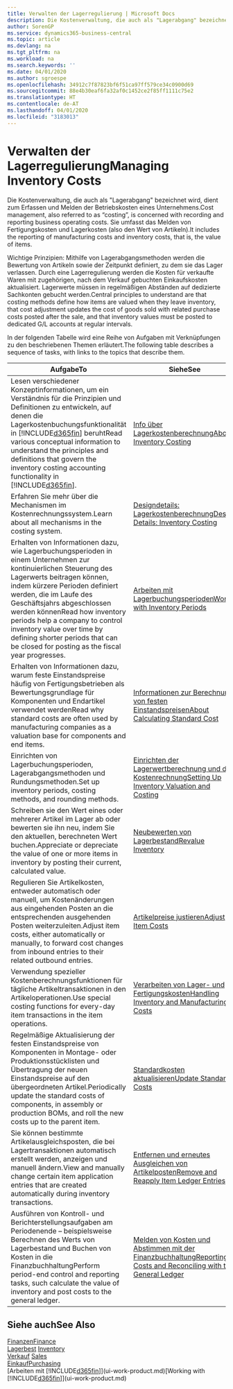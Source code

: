 ```yaml
---
title: Verwalten der Lagerregulierung | Microsoft Docs
description: Die Kostenverwaltung, die auch als "Lagerabgang" bezeichnet wird, dient zum Erfassen und Melden der Betriebskosten eines Unternehmens. Sie umfasst das Melden von Fertigungskosten und Lagerkosten (also den Wert von Artikeln).
author: SorenGP
ms.service: dynamics365-business-central
ms.topic: article
ms.devlang: na
ms.tgt_pltfrm: na
ms.workload: na
ms.search.keywords: ''
ms.date: 04/01/2020
ms.author: sgroespe
ms.openlocfilehash: 34912c7f87823bf6f51ca97ff579ce34c0900d69
ms.sourcegitcommit: 88e4b30eaf6fa32af0c1452ce2f85ff1111c75e2
ms.translationtype: HT
ms.contentlocale: de-AT
ms.lasthandoff: 04/01/2020
ms.locfileid: "3183013"
---
```

# <a name="managing-inventory-costs"></a><span data-ttu-id="3e655-104">Verwalten der Lagerregulierung</span><span class="sxs-lookup"><span data-stu-id="3e655-104">Managing Inventory Costs</span></span>
<span data-ttu-id="3e655-105">Die Kostenverwaltung, die auch als "Lagerabgang" bezeichnet wird, dient zum Erfassen und Melden der Betriebskosten eines Unternehmens.</span><span class="sxs-lookup"><span data-stu-id="3e655-105">Cost management, also referred to as “costing”, is concerned with recording and reporting business operating costs.</span></span> <span data-ttu-id="3e655-106">Sie umfasst das Melden von Fertigungskosten und Lagerkosten (also den Wert von Artikeln).</span><span class="sxs-lookup"><span data-stu-id="3e655-106">It includes the reporting of manufacturing costs and inventory costs, that is, the value of items.</span></span>   

<span data-ttu-id="3e655-107">Wichtige Prinzipien: Mithilfe von Lagerabgangsmethoden werden die Bewertung von Artikeln sowie der Zeitpunkt definiert, zu dem sie das Lager verlassen. Durch eine Lagerregulierung werden die Kosten für verkaufte Waren mit zugehörigen, nach dem Verkauf gebuchten Einkaufskosten aktualisiert. Lagerwerte müssen in regelmäßigen Abständen auf dedizierte Sachkonten gebucht werden.</span><span class="sxs-lookup"><span data-stu-id="3e655-107">Central principles to understand are that costing methods define how items are valued when they leave inventory, that cost adjustment updates the cost of goods sold with related purchase costs posted after the sale, and that inventory values must be posted to dedicated G/L accounts at regular intervals.</span></span>

<span data-ttu-id="3e655-108">In der folgenden Tabelle wird eine Reihe von Aufgaben mit Verknüpfungen zu den beschriebenen Themen erläutert.</span><span class="sxs-lookup"><span data-stu-id="3e655-108">The following table describes a sequence of tasks, with links to the topics that describe them.</span></span>

|<span data-ttu-id="3e655-109">**Aufgabe**</span><span class="sxs-lookup"><span data-stu-id="3e655-109">**To**</span></span>|<span data-ttu-id="3e655-110">**Siehe**</span><span class="sxs-lookup"><span data-stu-id="3e655-110">**See**</span></span>|  
|------------|-------------|  
|<span data-ttu-id="3e655-111">Lesen verschiedener Konzeptinformationen, um ein Verständnis für die Prinzipien und Definitionen zu entwickeln, auf denen die Lagerkostenbuchungsfunktionalität in [!INCLUDE[d365fin](includes/d365fin_md.md)] beruht</span><span class="sxs-lookup"><span data-stu-id="3e655-111">Read various conceptual information to understand the principles and definitions that govern the inventory costing accounting functionality in [!INCLUDE[d365fin](includes/d365fin_md.md)].</span></span>|[<span data-ttu-id="3e655-112">Info über Lagerkostenberechnung</span><span class="sxs-lookup"><span data-stu-id="3e655-112">About Inventory Costing</span></span>](finance-learn-about-costing.md)|  
|<span data-ttu-id="3e655-113">Erfahren Sie mehr über die Mechanismen im Kostenrechnungssystem.</span><span class="sxs-lookup"><span data-stu-id="3e655-113">Learn about all mechanisms in the costing system.</span></span>|[<span data-ttu-id="3e655-114">Designdetails: Lagerkostenberechnung</span><span class="sxs-lookup"><span data-stu-id="3e655-114">Design Details: Inventory Costing</span></span>](design-details-inventory-costing.md)|
|<span data-ttu-id="3e655-115">Erhalten von Informationen dazu, wie Lagerbuchungsperioden in einem Unternehmen zur kontinuierlichen Steuerung des Lagerwerts beitragen können, indem kürzere Perioden definiert werden, die im Laufe des Geschäftsjahrs abgeschlossen werden können</span><span class="sxs-lookup"><span data-stu-id="3e655-115">Read how inventory periods help a company to control inventory value over time by defining shorter periods that can be closed for posting as the fiscal year progresses.</span></span>|[<span data-ttu-id="3e655-116">Arbeiten mit Lagerbuchungsperioden</span><span class="sxs-lookup"><span data-stu-id="3e655-116">Work with Inventory Periods</span></span>](finance-how-to-work-with-inventory-periods.md)|
|<span data-ttu-id="3e655-117">Erhalten von Informationen dazu, warum feste Einstandspreise häufig von Fertigungsbetrieben als Bewertungsgrundlage für Komponenten und Endartikel verwendet werden</span><span class="sxs-lookup"><span data-stu-id="3e655-117">Read why standard costs are often used by manufacturing companies as a valuation base for components and end items.</span></span>|[<span data-ttu-id="3e655-118">Informationen zur Berechnung von festen Einstandspreisen</span><span class="sxs-lookup"><span data-stu-id="3e655-118">About Calculating Standard Cost</span></span>](finance-about-calculating-standard-cost.md)|
|<span data-ttu-id="3e655-119">Einrichten von Lagerbuchungsperioden, Lagerabgangsmethoden und Rundungsmethoden.</span><span class="sxs-lookup"><span data-stu-id="3e655-119">Set up inventory periods, costing methods, and rounding methods.</span></span>|[<span data-ttu-id="3e655-120">Einrichten der Lagerwertberechnung und der Kostenrechnung</span><span class="sxs-lookup"><span data-stu-id="3e655-120">Setting Up Inventory Valuation and Costing</span></span>](finance-set-up-inventory-valuation-and-costing.md)|
|<span data-ttu-id="3e655-121">Schreiben sie den Wert eines oder mehrerer Artikel im Lager ab oder bewerten sie ihn neu, indem Sie den aktuellen, berechneten Wert buchen.</span><span class="sxs-lookup"><span data-stu-id="3e655-121">Appreciate or depreciate the value of one or more items in inventory by posting their current, calculated value.</span></span>|[<span data-ttu-id="3e655-122">Neubewerten von Lagerbestand</span><span class="sxs-lookup"><span data-stu-id="3e655-122">Revalue Inventory</span></span>](inventory-how-revalue-inventory.md)|
|<span data-ttu-id="3e655-123">Regulieren Sie Artikelkosten, entweder automatisch oder manuell, um Kostenänderungen aus eingehenden Posten an die entsprechenden ausgehenden Posten weiterzuleiten.</span><span class="sxs-lookup"><span data-stu-id="3e655-123">Adjust item costs, either automatically or manually, to forward cost changes from inbound entries to their related outbound entries.</span></span>|[<span data-ttu-id="3e655-124">Artikelpreise justieren</span><span class="sxs-lookup"><span data-stu-id="3e655-124">Adjust Item Costs</span></span>](inventory-how-adjust-item-costs.md)|
|<span data-ttu-id="3e655-125">Verwendung spezieller Kostenberechnungsfunktionen für tägliche Artikeltransaktionen in den Artikeloperationen.</span><span class="sxs-lookup"><span data-stu-id="3e655-125">Use special costing functions for every-day item transactions in the item operations.</span></span>|[<span data-ttu-id="3e655-126">Verarbeiten von Lager- und Fertigungskosten</span><span class="sxs-lookup"><span data-stu-id="3e655-126">Handling Inventory and Manufacturing Costs</span></span>](finance-handle-inventory-and-manufacturing-costs.md)|  
|<span data-ttu-id="3e655-127">Regelmäßige Aktualisierung der festen Einstandspreise von Komponenten in Montage- oder Produktionsstücklisten und Übertragung der neuen Einstandspreise auf den übergeordneten Artikel.</span><span class="sxs-lookup"><span data-stu-id="3e655-127">Periodically update the standard costs of components, in assembly or production BOMs, and roll the new costs up to the parent item.</span></span>|[<span data-ttu-id="3e655-128">Standardkosten aktualisieren</span><span class="sxs-lookup"><span data-stu-id="3e655-128">Update Standard Costs</span></span>](finance-how-to-update-standard-costs.md)|
|<span data-ttu-id="3e655-129">Sie können bestimmte Artikelausgleichsposten, die bei Lagertransaktionen automatisch erstellt werden, anzeigen und manuell ändern.</span><span class="sxs-lookup"><span data-stu-id="3e655-129">View and manually change certain item application entries that are created automatically during inventory transactions.</span></span>|[<span data-ttu-id="3e655-130">Entfernen und erneutes Ausgleichen von Artikelposten</span><span class="sxs-lookup"><span data-stu-id="3e655-130">Remove and Reapply Item Ledger Entries</span></span>](finance-how-to-remove-and-reapply-item-entries.md)|
|<span data-ttu-id="3e655-131">Ausführen von Kontroll- und Berichterstellungsaufgaben am Periodenende – beispielsweise Berechnen des Werts von Lagerbestand und Buchen von Kosten in die Finanzbuchhaltung</span><span class="sxs-lookup"><span data-stu-id="3e655-131">Perform period-end control and reporting tasks, such calculate the value of inventory and post costs to the general ledger.</span></span>|[<span data-ttu-id="3e655-132">Melden von Kosten und Abstimmen mit der Finanzbuchhaltung</span><span class="sxs-lookup"><span data-stu-id="3e655-132">Reporting Costs and Reconciling with the General Ledger</span></span>](finance-report-costs-and-reconcile-with-the-general-ledger.md)|

## <a name="see-also"></a><span data-ttu-id="3e655-133">Siehe auch</span><span class="sxs-lookup"><span data-stu-id="3e655-133">See Also</span></span>  
 [<span data-ttu-id="3e655-134">Finanzen</span><span class="sxs-lookup"><span data-stu-id="3e655-134">Finance</span></span>](finance.md)  
 <span data-ttu-id="3e655-135">[Lagerbest](inventory-manage-inventory.md) </span><span class="sxs-lookup"><span data-stu-id="3e655-135">[Inventory](inventory-manage-inventory.md) </span></span>  
 <span data-ttu-id="3e655-136">[Verkauf](sales-manage-sales.md) </span><span class="sxs-lookup"><span data-stu-id="3e655-136">[Sales](sales-manage-sales.md) </span></span>  
 [<span data-ttu-id="3e655-137">Einkauf</span><span class="sxs-lookup"><span data-stu-id="3e655-137">Purchasing</span></span>](purchasing-manage-purchasing.md)  
 <span data-ttu-id="3e655-138">[Arbeiten mit [!INCLUDE[d365fin](includes/d365fin_md.md)]](ui-work-product.md)</span><span class="sxs-lookup"><span data-stu-id="3e655-138">[Working with [!INCLUDE[d365fin](includes/d365fin_md.md)]](ui-work-product.md)</span></span>
